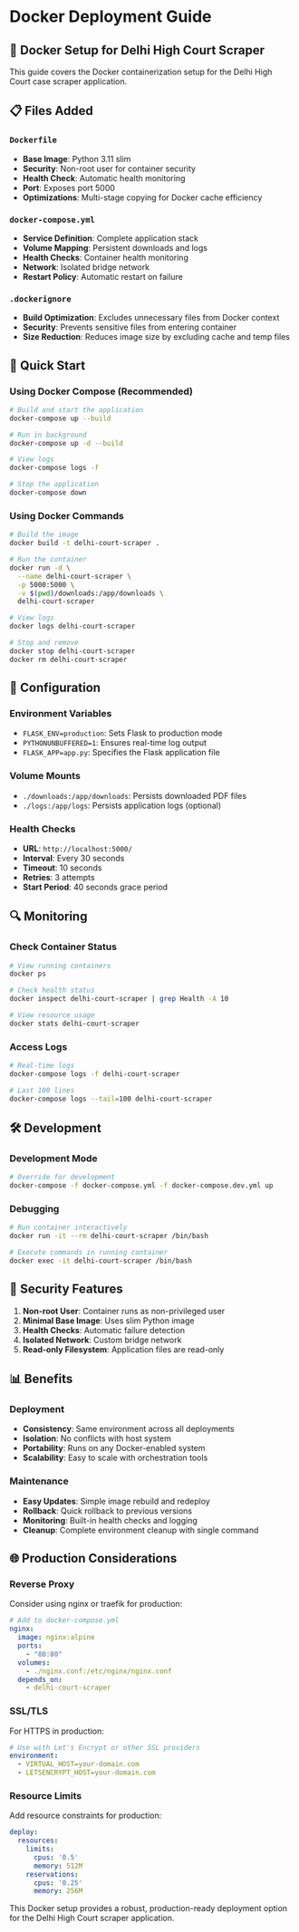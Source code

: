 # Docker Deployment Guide

## 🐳 Docker Setup for Delhi High Court Scraper

This guide covers the Docker containerization setup for the Delhi High Court case scraper application.

## 📋 Files Added

### `Dockerfile`
- **Base Image**: Python 3.11 slim
- **Security**: Non-root user for container security
- **Health Check**: Automatic health monitoring
- **Port**: Exposes port 5000
- **Optimizations**: Multi-stage copying for Docker cache efficiency

### `docker-compose.yml`
- **Service Definition**: Complete application stack
- **Volume Mapping**: Persistent downloads and logs
- **Health Checks**: Container health monitoring
- **Network**: Isolated bridge network
- **Restart Policy**: Automatic restart on failure

### `.dockerignore`
- **Build Optimization**: Excludes unnecessary files from Docker context
- **Security**: Prevents sensitive files from entering container
- **Size Reduction**: Reduces image size by excluding cache and temp files

## 🚀 Quick Start

### Using Docker Compose (Recommended)
```bash
# Build and start the application
docker-compose up --build

# Run in background
docker-compose up -d --build

# View logs
docker-compose logs -f

# Stop the application
docker-compose down
```

### Using Docker Commands
```bash
# Build the image
docker build -t delhi-court-scraper .

# Run the container
docker run -d \
  --name delhi-court-scraper \
  -p 5000:5000 \
  -v $(pwd)/downloads:/app/downloads \
  delhi-court-scraper

# View logs
docker logs delhi-court-scraper

# Stop and remove
docker stop delhi-court-scraper
docker rm delhi-court-scraper
```

## 🔧 Configuration

### Environment Variables
- `FLASK_ENV=production`: Sets Flask to production mode
- `PYTHONUNBUFFERED=1`: Ensures real-time log output
- `FLASK_APP=app.py`: Specifies the Flask application file

### Volume Mounts
- `./downloads:/app/downloads`: Persists downloaded PDF files
- `./logs:/app/logs`: Persists application logs (optional)

### Health Checks
- **URL**: `http://localhost:5000/`
- **Interval**: Every 30 seconds
- **Timeout**: 10 seconds
- **Retries**: 3 attempts
- **Start Period**: 40 seconds grace period

## 🔍 Monitoring

### Check Container Status
```bash
# View running containers
docker ps

# Check health status
docker inspect delhi-court-scraper | grep Health -A 10

# View resource usage
docker stats delhi-court-scraper
```

### Access Logs
```bash
# Real-time logs
docker-compose logs -f delhi-court-scraper

# Last 100 lines
docker-compose logs --tail=100 delhi-court-scraper
```

## 🛠️ Development

### Development Mode
```bash
# Override for development
docker-compose -f docker-compose.yml -f docker-compose.dev.yml up
```

### Debugging
```bash
# Run container interactively
docker run -it --rm delhi-court-scraper /bin/bash

# Execute commands in running container
docker exec -it delhi-court-scraper /bin/bash
```

## 🔐 Security Features

1. **Non-root User**: Container runs as non-privileged user
2. **Minimal Base Image**: Uses slim Python image
3. **Health Checks**: Automatic failure detection
4. **Isolated Network**: Custom bridge network
5. **Read-only Filesystem**: Application files are read-only

## 📊 Benefits

### Deployment
- **Consistency**: Same environment across all deployments
- **Isolation**: No conflicts with host system
- **Portability**: Runs on any Docker-enabled system
- **Scalability**: Easy to scale with orchestration tools

### Maintenance
- **Easy Updates**: Simple image rebuild and redeploy
- **Rollback**: Quick rollback to previous versions
- **Monitoring**: Built-in health checks and logging
- **Cleanup**: Complete environment cleanup with single command

## 🌐 Production Considerations

### Reverse Proxy
Consider using nginx or traefik for production:
```yaml
# Add to docker-compose.yml
nginx:
  image: nginx:alpine
  ports:
    - "80:80"
  volumes:
    - ./nginx.conf:/etc/nginx/nginx.conf
  depends_on:
    - delhi-court-scraper
```

### SSL/TLS
For HTTPS in production:
```yaml
# Use with Let's Encrypt or other SSL providers
environment:
  - VIRTUAL_HOST=your-domain.com
  - LETSENCRYPT_HOST=your-domain.com
```

### Resource Limits
Add resource constraints for production:
```yaml
deploy:
  resources:
    limits:
      cpus: '0.5'
      memory: 512M
    reservations:
      cpus: '0.25'
      memory: 256M
```

This Docker setup provides a robust, production-ready deployment option for the Delhi High Court scraper application.
